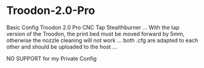 # Troodon-2.0-Pro
Basic Config Troodon 2.0 Pro CNC Tap Stealthburner ...
With the tap version of the Troodon, the print bed must be moved forward by 5mm, otherwise the nozzle cleaning will not work ...
both .cfg are adapted to each other and should be uploaded to the host ...

NO SUPPORT for my Private Config
